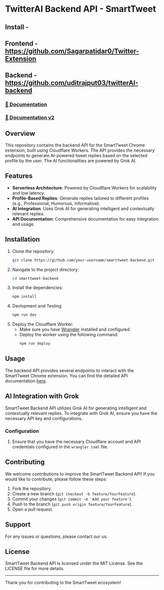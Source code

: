 # TwitterAI Backend API - SmartTweet
## Install - 
## Frontend - https://github.com/Sagarpatidar0/Twitter-Extension
## Backend - https://github.com/uditrajput03/twitterAI-backend

### [📖 Documentation](https://uditrajput03.github.io/twitterAI-backend/)
### [📖 Documentation v2](https://uditrajput03.github.io/twitterAI-backend/doc.html)


## Overview
This repository contains the backend API for the SmartTweet Chrome extension, built using Cloudflare Workers. The API provides the necessary endpoints to generate AI-powered tweet replies based on the selected profile by the user. The AI functionalities are powered by Grok AI.

## Features
- **Serverless Architecture**: Powered by Cloudflare Workers for scalability and low latency.
- **Profile-Based Replies**: Generate replies tailored to different profiles (e.g., Professional, Humorous, Informative).
- **AI Integration**: Uses Grok AI for generating intelligent and contextually relevant replies.
- **API Documentation**: Comprehensive documentation for easy integration and usage.

## Installation
1. Clone the repository:
    ```sh
    git clone https://github.com/your-username/smarttweet-backend.git
    ```
2. Navigate to the project directory:
    ```sh
    cd smarttweet-backend
    ```
3. Install the dependencies:
    ```sh
    npm install
    ```
4. Devlopment and Testing
    ```sh
    npm run dev
    ```
5. Deploy the Cloudflare Worker:
    - Make sure you have [Wrangler](https://developers.cloudflare.com/workers/cli-wrangler/install-update) installed and configured.
    - Deploy the worker using the following command:
        ```sh
        npm run deploy
        ```

## Usage
The backend API provides several endpoints to interact with the SmartTweet Chrome extension. You can find the detailed API documentation [here](https://uditrajput03.github.io/twitterAI-backend/).

## AI Integration with Grok
SmartTweet Backend API utilizes Grok AI for generating intelligent and contextually relevant replies. To integrate with Grok AI, ensure you have the necessary API key and configurations.

### Configuration
1. Ensure that you have the necessary Cloudflare account and API credentials configured in the `wrangler.toml` file.

## Contributing
We welcome contributions to improve the SmartTweet Backend API! If you would like to contribute, please follow these steps:
1. Fork the repository.
2. Create a new branch (`git checkout -b feature/YourFeature`).
3. Commit your changes (`git commit -m 'Add your feature'`).
4. Push to the branch (`git push origin feature/YourFeature`).
5. Open a pull request.

## Support
For any issues or questions, please contact our us.

## License
SmartTweet Backend API is licensed under the MIT License. See the LICENSE file for more details.

---

Thank you for contributing to the SmartTweet ecosystem!